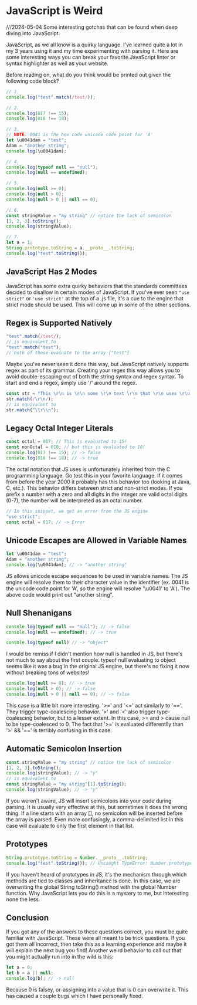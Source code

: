 # JavaScript is Weird
///2024-05-04 Some interesting gotchas that can be found when deep diving into JavaScript.

JavaScript, as we all know is a quirky language. I've learned quite a lot in my 3 years using it and my time experimenting with parsing it. Here are some interesting ways you can break your favorite JavaScript linter or syntax highlighter as well as your website.

Before reading on, what do you think would be printed out given the following code block?

```javascript
// 1.
console.log("test".match(/test/));

// 2.
console.log(017 !== 15);
console.log(018 !== 18);

// 3.
// NOTE: 0041 is the hex code unicode code point for 'A'
let \u0041dam = "test";
Adam = "another string";
console.log(\u0041dam); 

// 4.
console.log(typeof null == "null");
console.log(null == undefined);

// 5.
console.log(null >= 0);
console.log(null > 0);
console.log(null > 0 || null == 0);

// 6.
const stringValue = "my string" // notice the lack of semicolon
[1, 2, 3].toString();
console.log(stringValue);

// 7.
let a = 1;
String.prototype.toString = a.__proto__.toString;
console.log("test".toString());
```

## JavaScript Has 2 Modes

JavaScript has some extra quirky behaviors that the standards committees decided to disallow in certain modes of JavaScript. If you've ever seen `"use strict"` or `'use strict'` at the top of a .js file, it's a cue to the engine that strict mode should be used. This will come up in some of the other sections.

## Regex is Supported Natively

```javascript
"test".match(/test/);
// is equivalent to 
"test".match("test");
// both of these evaluate to the array ["test"]
```

Maybe you've never seen it done this way, but JavaScript natively supports regex as part of its grammar. Creating your regex this way allows you to avoid double-escaping out of both the string syntax and regex syntax. To start and end a regex, simply use '/' around the regex.

```javascript
const str = "This \r\n is \r\n some \r\n text \r\n that \r\n uses \r\n windows \r\n newlines.\r\n";
str.match(/\r\n/);
// is equivalent to
str.match("\\r\\n");
```

## Legacy Octal Integer Literals

```javascript
const octal = 017; // This is evaluated to 15!
const nonOctal = 018; // but this is evaluated to 18!
console.log(017 !== 15); // -> false
console.log(018 !== 18); // -> true
```

The octal notation that JS uses is unfortunately inherited from the C programming language. Go test this in your favorite language. If it comes from before the year 2000 it probably has this behavior too (looking at Java, C, etc.). This behavior differs between strict and non-strict modes. If you prefix a number with a zero and all digits in the integer are valid octal digits (0-7), the number will be interpreted as an octal number.

```javascript
// In this snippet, we get an error from the JS engine 
"use strict";
const octal = 017; // -> Error
```

## Unicode Escapes are Allowed in Variable Names

```javascript
let \u0041dam = "test";
Adam = "another string";
console.log(\u0041dam); // -> "another string"
```

JS allows unicode escape sequences to be used in variable names. The JS engine will resolve them to their character value in the identifier (ex. 0041 is the unicode code point for 'A', so the engine will resolve '\u0041' to 'A'). The above code would print out "another string".

## Null Shenanigans

```javascript
console.log(typeof null == "null"); // -> false
console.log(null == undefined); // -> true

console.log(typeof null) // -> "object"
```

I would be remiss if I didn't mention how null is handled in JS, but there's not much to say about the first couple. typeof null evaluating to object seems like it was a bug in the original JS engine, but there's no fixing it now without breaking tons of websites!

```javascript
console.log(null >= 0); // -> true 
console.log(null > 0); // -> false
console.log(null > 0 || null == 0); // -> false
```

This case is a little bit more interesting. '>=' and '<=' act similarly to '=='. They trigger type-coalescing behavior. '>' and '<' also trigger type-coalescing behavior, but to a lesser extent. In this case, >= and > cause null to be type-coalesced to 0. The fact that '>=' is evaluated differentlly than '>' && '==' is terribly confusing in this case. 

## Automatic Semicolon Insertion

```javascript
const stringValue = "my string" // notice the lack of semicolon
[1, 2, 3].toString();
console.log(stringValue); // -> "y"
// is equivalent to 
const stringValue = "my string"[1].toString();
console.log(stringValue); // -> "y"
```

If you weren't aware, JS will insert semicolons into your code during parsing. It is usually very effective at this, but sometimes it does the wrong thing. If a line starts with an array [], no semicolon will be inserted before the array is parsed. Even more confusingly, a comma-delimited list in this case will evaluate to only the first element in that list.

## Prototypes

```javascript
String.prototype.toString = Number.__proto__.toString;
console.log("test".toString()); // Uncaught TypeError: Number.prototype.toString called on incompatible string
```

If you haven't heard of prototypes in JS, it's the mechanism through which methods are tied to classes and inheritance is done. In this case, we are overwriting the global String toString() method with the global Number function. Why JavaScript lets you do this is a mystery to me, but interesting none the less.

## Conclusion

If you got any of the answers to these questions correct, you must be quite familiar with JavaScript. These were all meant to be trick questions. If you got them all incorrect, then take this as a learning experience and maybe it will explain the next bug you find! Another weird behavior to call out that you might actually run into in the wild is this:

```javascript
let a = 0;
let b = a || null;
console.log(b); // -> null
```

Because 0 is falsey, or-assigning into a value that is 0 can overwrite it. This has caused a couple bugs which I have personally fixed.
